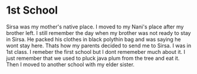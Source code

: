 

# 1st School

Sirsa was my mother's native place. I moved to my Nani's place after my brother left. I still remember the day when my brother was not ready to stay in Sirsa. He packed his clothes in black polythin bag and was saying he wont stay here. Thats how my parents decided to send me to Sirsa.
I was in 1st class. I remeber the first school but I dont rememeber much about it. I just remember that we used to pluck java plum from the tree and eat it. 
Then I moved to another school with my elder sister.  
